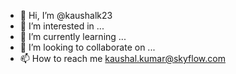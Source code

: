 - 👋 Hi, I’m @kaushalk23
- 👀 I’m interested in ...
- 🌱 I’m currently learning ...
- 💞️ I’m looking to collaborate on ...
- 📫 How to reach me kaushal.kumar@skyflow.com

<!---
kaushalk23/kaushalk23 is a ✨ special ✨ repository because its `README.md` (this file) appears on your GitHub profile.
You can click the Preview link to take a look at your changes.
--->
